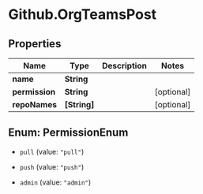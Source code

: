 # Github.OrgTeamsPost

## Properties

Name | Type | Description | Notes
------------ | ------------- | ------------- | -------------
**name** | **String** |  | 
**permission** | **String** |  | [optional] 
**repoNames** | **[String]** |  | [optional] 



## Enum: PermissionEnum


* `pull` (value: `"pull"`)

* `push` (value: `"push"`)

* `admin` (value: `"admin"`)




